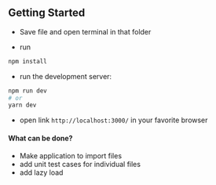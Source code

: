 ## Getting Started
- Save file and open terminal in that folder

- run 
```bash
npm install
```

- run the development server:

```bash
npm run dev
# or
yarn dev
```

- open link `http://localhost:3000/` in your favorite browser


#### What can be done?

- Make application to import files
- add unit test cases for individual files
- add lazy load
